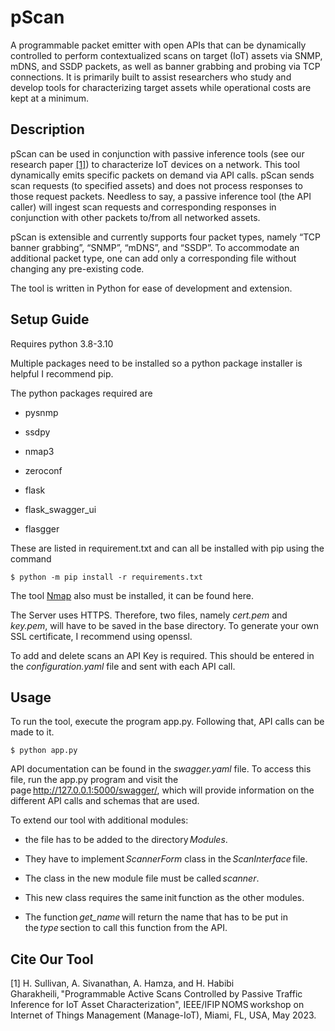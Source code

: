 # pScan
A programmable packet emitter with open APIs that can be dynamically controlled to perform contextualized scans on target (IoT) assets via SNMP, mDNS, and SSDP packets, as well as banner grabbing and probing via TCP connections. It is primarily built to assist researchers who study and develop tools for characterizing target assets while operational costs are kept at a minimum. 
## Description
pScan can be used in conjunction with passive inference tools (see our research paper [[1]](#1)) to characterize IoT devices on a network. This tool dynamically emits specific packets on demand via API calls. pScan sends scan requests (to specified assets) and does not process responses to those request packets. Needless to say, a passive inference tool (the API caller) will ingest scan requests and corresponding responses in conjunction with other packets to/from all networked assets. 

pScan is extensible and currently supports four packet types, namely “TCP banner grabbing”, “SNMP”, “mDNS”, and “SSDP”. To accommodate an additional packet type, one can add only a corresponding file without changing any pre-existing code. 

The tool is written in Python for ease of development and extension. 

## Setup Guide
Requires python 3.8-3.10

Multiple packages need to be installed so a python package installer is helpful I recommend pip. 

The python packages required are 

- pysnmp 

- ssdpy 

- nmap3 

- zeroconf 

- flask 

- flask_swagger_ui 

- flasgger 


These are listed in requirement.txt and can all be installed with pip using the command 

```shell
$ python -m pip install -r requirements.txt
```


The tool [Nmap](https://nmap.org/download) also must be installed, it can be found here. 


The Server uses HTTPS. Therefore, two files, namely *cert.pem* and *key.pem*, will have to be saved in the base directory. To generate your own SSL certificate, I recommend using openssl. 

To add and delete scans an API Key is required. This should be entered in the *configuration.yaml* file and sent with each API call. 

## Usage

To run the tool, execute the program app.py. Following that, API calls can be made to it. 

```shell
$ python app.py
```

API documentation can be found in the *swagger.yaml* file. To access this file, run the app.py program and visit the page http://127.0.0.1:5000/swagger/, which will provide information on the different API calls and schemas that are used. 

To extend our tool with additional modules: 

* the file has to be added to the directory *Modules*. 

* They have to implement *ScannerForm* class in the *ScanInterface* file. 

* The class in the new module file must be called *scanner*. 

* This new class requires the same init function as the other modules. 

* The function *get_name* will return the name that has to be put in the *type* section to call this function from the API. 

## Cite Our Tool
<a id="1">[1]</a> 
H. Sullivan, A. Sivanathan, A. Hamza, and H. Habibi Gharakheili, "Programmable Active Scans Controlled by Passive Traffic Inference for IoT Asset Characterization", IEEE/IFIP NOMS workshop on Internet of Things Management (Manage-IoT), Miami, FL, USA, May 2023. 
